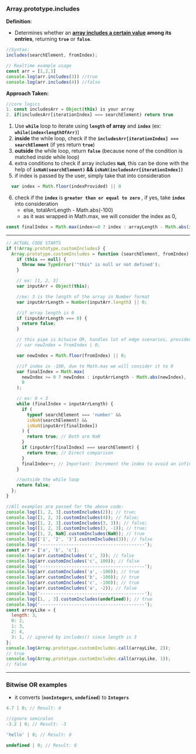 ### Array.prototype.includes

**Definition**: 
  - Determines whether an **<ins>array includes a certain value</ins> among its entries**, returning **`true`** or **`false`**. 


```js
//Syntax:
includes(searchElement, fromIndex);
```

```js
// Realtime example usage
const arr = [1,2,3]
console.log(arr.includes(3)) //true
console.log(arr.includes(4)) //false
```

<strong>Approach Taken:</strong>

```js
//core logics
1. const includesArr = Object(this) is your array
2. if(includesArr[iterationIndex] === searchElement) return true
```


1. Use **`while`** loop to iterate using **`length` of array** and **`index`** 
   (ex: **`while(index<lengthOfArr)`**)
2. **inside** the while loop, check if the **`includesArr[iterationIndex] === searchElement`** (if yes return **`true`**)
3. **outside** the while loop, return **`false`** (because none of the condition is matched inside while loop)
4. extra conditions to check if array includes **`NaN`**, this can be done with the help of **`isNaN(searchElement)` && `isNaN(includesArr[iterationIndex])`**
5. if index is passed by the user, simply take that into consideration
```js
  var index = Math.floor(indexProvided) || 0
```
6. check if the **`index`** is **`greater than or equal to zero`** , if yes, take **`index`** into consideration
   - else, totalArrLength - Math.abs(-100)
   - as it was wrapped in Math.max, we will consider the index as 0, 

```js
const finalIndex = Math.max(index>=0 ? index : arrayLength - Math.abs(index), index)
```

----

```javascript
// ACTUAL CODE STARTS
if (!Array.prototype.customIncludes) {
  Array.prototype.customIncludes = function (searchElement, fromIndex) {
    if (this == null) {
      throw new TypeError('"this" is null or not defined');
    }

    // ex: [1, 2, 3]
    var inputArr = Object(this);

    //ex: 3 is the length of the array in Number format
    var inputArrLength = Number(inputArr.length) || 0;

    //if array length is 0
    if (inputArrLength === 0) {
      return false;
    }

    // this pipe is bitwise OR, handles lot of edge scenarios, provided few examples at the bottom
    // var newIndex = fromIndex | 0;

    var newIndex = Math.floor(fromIndex) || 0;

    //if index is -100, due to Math.max we will consider it to 0
    var finalIndex = Math.max(
      newIndex >= 0 ? newIndex : inputArrLength - Math.abs(newIndex),
      0
    );

    // ex: 0 < 3
    while (finalIndex < inputArrLength) {
      if (
        typeof searchElement === 'number' &&
        isNaN(searchElement) &&
        isNaN(inputArr[finalIndex])
      ) {
        return true; // Both are NaN
      }
      if (inputArr[finalIndex] === searchElement) {
        return true; // Direct comparison
      }
      finalIndex++; // Important: Increment the index to avoid an infinite loop
    }

    //outside the while loop
    return false;
  };
}

//All examples are passed for the above code:
console.log([1, 2, 3].customIncludes(2)); // true;
console.log([1, 2, 3].customIncludes(4)); // false;
console.log([1, 2, 3].customIncludes(3, 3)); // false;
console.log([1, 2, 3].customIncludes(3, -1)); // true;
console.log([1, 2, NaN].customIncludes(NaN)); // true
console.log(['1', '2', '3'].customIncludes(3)); // false
console.log('----------------------------------------');
const arr = ['a', 'b', 'c'];
console.log(arr.customIncludes('c', 3)); // false
console.log(arr.customIncludes('c', 100)); // false
console.log('----------------------------------------');
console.log(arr.customIncludes('a', -100)); // true
console.log(arr.customIncludes('b', -100)); // true
console.log(arr.customIncludes('c', -100)); // true
console.log(arr.customIncludes('a', -2)); // false
console.log('----------------------------------------');
console.log([1, , 3].customIncludes(undefined)); // true
console.log('----------------------------------------');
const arrayLike = {
  length: 3,
  0: 2,
  1: 3,
  2: 4,
  3: 1, // ignored by includes() since length is 3
};
console.log(Array.prototype.customIncludes.call(arrayLike, 2));
// true
console.log(Array.prototype.customIncludes.call(arrayLike, 1));
// false
```

-----

### Bitwise OR examples
- it converts (**`nonIntegers`**, **`undefined`**) to **`Integers`**

```js
4.7 | 0; // Result: 4
```

```js
//ignore semicolon
-3.2 | 0; // Result: -3
```

```js
'hello' | 0; // Result: 0
```

```js
undefined | 0; // Result: 0
```
